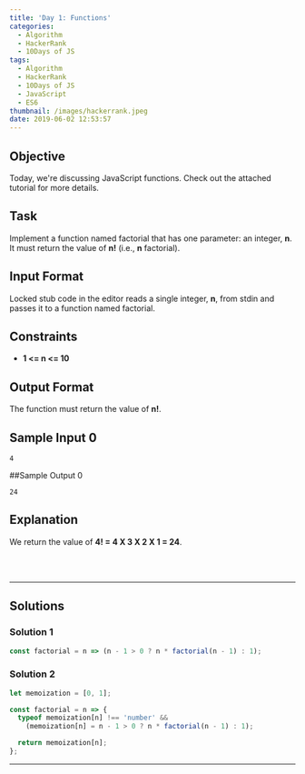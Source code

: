 ```yaml
---
title: 'Day 1: Functions'
categories:
  - Algorithm
  - HackerRank
  - 10Days of JS
tags:
  - Algorithm
  - HackerRank
  - 10Days of JS
  - JavaScript
  - ES6
thumbnail: /images/hackerrank.jpeg
date: 2019-06-02 12:53:57
---
```


## Objective

Today, we're discussing JavaScript functions. Check out the attached tutorial for more details.

<!-- more -->

## Task

Implement a function named factorial that has one parameter: an integer, **n**. It must return the value of **n!** (i.e., **n** factorial).

## Input Format

Locked stub code in the editor reads a single integer, **n**, from stdin and passes it to a function named factorial.

## Constraints

- **1 <= n <= 10**

## Output Format

The function must return the value of **n!**.

## Sample Input 0

```
4
```

##Sample Output 0

```
24
```

## Explanation

We return the value of **4! = 4 X 3 X 2 X 1 = 24**.

<br/>
<br/>

---

## Solutions

### Solution 1

```javascript
const factorial = n => (n - 1 > 0 ? n * factorial(n - 1) : 1);
```

### Solution 2

```javascript
let memoization = [0, 1];

const factorial = n => {
  typeof memoization[n] !== 'number' &&
    (memoization[n] = n - 1 > 0 ? n * factorial(n - 1) : 1);

  return memoization[n];
};
```

---
